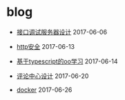 # blog

* [接口调试服务器设计](https://github.com/mane115/blog--/blob/master/api-server.md) 2017-06-06

* [http安全](https://github.com/mane115/blog--/blob/master/http-security.md) 2017-06-13

* [基于typescript的oo学习](https://github.com/mane115/blog/blob/master/oo.md) 2017-06-14

* [评论中心设计](https://github.com/mane115/blog/blob/master/comment.md) 2017-06-20

* [docker](https://github.com/mane115/blog/blob/master/docker.md) 2017-06-26
